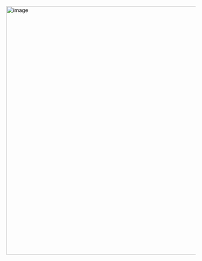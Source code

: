 <img width="1355" height="663" alt="image" src="https://github.com/user-attachments/assets/ef75c449-d68d-48b0-97ac-9c375eb6e2af" />
